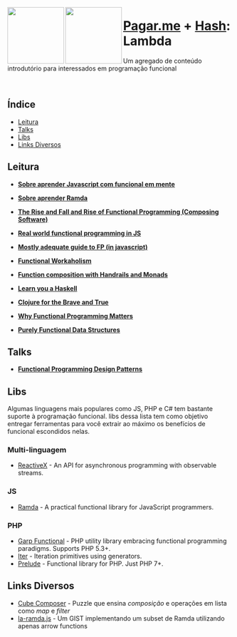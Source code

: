 <img src="https://user-images.githubusercontent.com/29930809/29830105-9ffc7f16-8cb7-11e7-9af6-2d43c171dfcb.png" width="127px" height="127px" align="left"/> <img src="https://avatars2.githubusercontent.com/u/24793433?s=200&v=4" width="127px" height="127px" align="left"/>


# [Pagar.me](https://github.com/pagarme) + [Hash](https://github.com/hashlab): Lambda

Um agregado de conteúdo introdutório para interessados em programação funcional

<br>

## Índice

- [Leitura](#recomendações-de-leitura)
- [Talks](#talks)
- [Libs](#libs)
- [Links Diversos](#links-diversos)

## Leitura

* [**Sobre aprender Javascript com funcional em mente**](javascript.js)

* [**Sobre aprender Ramda**](ramda.md) 

* [**The Rise and Fall and Rise of Functional Programming (Composing Software)**](https://medium.com/javascript-scene/the-rise-and-fall-and-rise-of-functional-programming-composable-software-c2d91b424c8c)

* [**Real world functional programming in JS**](https://github.com/haskellcamargo/js-real-world-functional-programming)

* [**Mostly adequate guide to FP (in javascript)**](https://github.com/MostlyAdequate/mostly-adequate-guide)

* [**Functional Workaholism**](https://codepen.io/brekk/post/functional-workaholism)

* [**Function composition with Handrails and Monads**](https://codepen.io/brekk/post/visual-function-composition)

* [**Learn you a Haskell**](http://learnyouahaskell.com/)

* [**Clojure for the Brave and True**](http://braveclojure.com/)

* [**Why Functional Programming Matters**](https://www.cs.kent.ac.uk/people/staff/dat/miranda/whyfp90.pdf)

* [**Purely Functional Data Structures**](https://www.cs.cmu.edu/~rwh/theses/okasaki.pdf)

## Talks

* [**Functional Programming Design Patterns**](https://vimeo.com/113588389)

## Libs

Algumas linguagens mais populares como JS, PHP e C# tem bastante suporte à programação funcional. libs dessa lista tem como objetivo entregar ferramentas para você extrair ao máximo os benefícios de funcional escondidos nelas.

### Multi-linguagem

* [ReactiveX](http://reactivex.io/) - An API for asynchronous programming with observable streams.

### JS

* [Ramda](http://ramdajs.com/) - A practical functional library for JavaScript programmers.

### PHP

* [Garp Functional](https://github.com/grrr-amsterdam/garp-functional) - PHP utility library embracing functional programming paradigms. Supports PHP 5.3+.
* [Iter](https://github.com/nikic/iter) - Iteration primitives using generators.
* [Prelude](https://github.com/sergiors/prelude) - Functional library for PHP. Just PHP 7+.

## Links Diversos

- [Cube Composer](http://david-peter.de/cube-composer/) - Puzzle que ensina *composição* e operações em lista como *map* e *filter*
- [la-ramda.js](https://gist.github.com/mrosata/0d54c552f297cf638bd719f7558478ac) - Um GIST implementando um subset de Ramda utilizando apenas arrow functions
